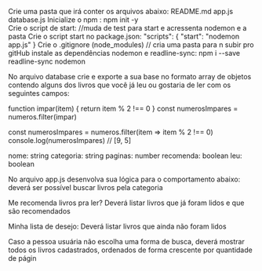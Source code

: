 Crie uma pasta que irá conter os arquivos abaixo:
README.md
app.js
database.js
Inicialize o npm : npm init -y               
Crie o script de start:                     //muda de test para start e acressenta nodemon e a pasta
Crie o script start no package.json: "scripts": { "start": "nodemon app.js" }
Crie o .gitignore (node_modules)  // cria uma pasta para n subir pro gitHub
instale as dependências nodemon e readline-sync: npm i --save readline-sync nodemon

No arquivo database crie e exporte a sua base no formato array de objetos contendo alguns dos livros que você já leu ou gostaria de ler com os seguintes campos:

function impar(item) {
  return item % 2 !== 0
}
const numerosImpares = numeros.filter(impar)


const numerosImpares = numeros.filter(item => item % 2 !== 0)
console.log(numerosImpares) // [9, 5]















nome: string
categoria: string
paginas: number
recomenda: boolean
leu: boolean

No arquivo app.js desenvolva sua lógica para o comportamento abaixo:
deverá ser possível buscar livros pela categoria

Me recomenda livros pra ler? Deverá listar livros que já foram lidos e que são recomendados

Minha lista de desejo: Deverá listar livros que ainda não foram lidos

Caso a pessoa usuária não escolha uma forma de busca, deverá mostrar todos os livros cadastrados, ordenados de forma crescente por quantidade de págin